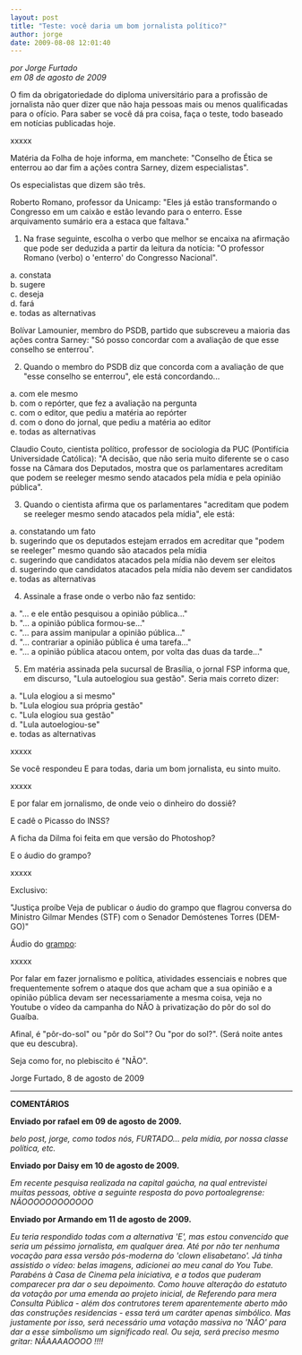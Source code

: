 ```yaml
---
layout: post
title: "Teste: você daria um bom jornalista político?"
author: jorge
date: 2009-08-08 12:01:40
---
```

*por Jorge Furtado*\
*em 08 de agosto de 2009*

O fim da obrigatoriedade do diploma universitário para a profissão de jornalista não quer dizer que não haja pessoas mais ou menos qualificadas para o ofício. Para saber se você dá pra coisa, faça o teste, todo baseado em notícias publicadas hoje.

xxxxx

Matéria da Folha de hoje informa, em manchete: "Conselho de Ética se enterrou ao dar fim a ações contra Sarney, dizem especialistas".

Os especialistas que dizem são três.

Roberto Romano, professor da Unicamp: "Eles já estão transformando o Congresso em um caixão e estão levando para o enterro. Esse arquivamento sumário era a estaca que faltava."

1. Na frase seguinte, escolha o verbo que melhor se encaixa na afirmação que pode ser deduzida a partir da leitura da notícia: "O professor Romano (verbo) o 'enterro' do Congresso Nacional".

a. constata\
b. sugere\
c. deseja\
d. fará\
e. todas as alternativas

Bolívar Lamounier, membro do PSDB, partido que subscreveu a maioria das ações contra Sarney: "Só posso concordar com a avaliação de que esse conselho se enterrou".

2. Quando o membro do PSDB diz que concorda com a avaliação de que "esse conselho se enterrou", ele está concordando...

a. com ele mesmo\
b. com o repórter, que fez a avaliação na pergunta\
c. com o editor, que pediu a matéria ao repórter\
d. com o dono do jornal, que pediu a matéria ao editor\
e. todas as alternativas

Claudio Couto, cientista político, professor de sociologia da PUC (Pontifícia Universidade Católica): "A decisão, que não seria muito diferente se o caso fosse na Câmara dos Deputados, mostra que os parlamentares acreditam que podem se reeleger mesmo sendo atacados pela mídia e pela opinião pública".

3. Quando o cientista afirma que os parlamentares "acreditam que podem se reeleger mesmo sendo atacados pela mídia", ele está:

a.  constatando um fato\
b. sugerindo que os deputados estejam errados em acreditar que "podem se reeleger" mesmo quando são atacados pela mídia\
c. sugerindo que candidatos atacados pela mídia não devem ser eleitos\
d. sugerindo que candidatos atacados pela mídia não devem ser candidatos\
e. todas as alternativas

4. Assinale a frase onde o verbo não faz sentido:

a. "... e ele então pesquisou a opinião pública..."\
b. "... a opinião pública formou-se..."\
c. "... para assim manipular a opinião pública..."\
d. "... contrariar a opinião pública é uma tarefa..."\
e. "... a opinião pública atacou ontem, por volta das duas da tarde..."

5. Em matéria assinada pela sucursal de Brasília, o jornal FSP informa que, em discurso, "Lula autoelogiou sua gestão". Seria mais correto dizer:

a. "Lula elogiou a si mesmo"\
b. "Lula elogiou sua própria gestão"\
c. "Lula elogiou sua gestão"\
d. "Lula autoelogiou-se"\
e. todas as alternativas

xxxxx

Se você respondeu E para todas, daria um bom jornalista, eu sinto muito.

xxxxx

E por falar em jornalismo, de onde veio o dinheiro do dossiê?

E cadê o Picasso do INSS?

A ficha da Dilma foi feita em que versão do Photoshop?

E o áudio do grampo?

xxxxx

Exclusivo:

"Justiça proíbe Veja de publicar o áudio do grampo que flagrou conversa do Ministro Gilmar Mendes (STF) com o Senador Demóstenes Torres (DEM-GO)"

Áudio do [grampo](http://2009.playingshakespeare.org/files/images/Will_Kemp_Elizabethan_Cl...):

xxxxx

Por falar em fazer jornalismo e política, atividades essenciais e nobres que frequentemente sofrem o ataque dos que acham que a sua opinião e a opinião pública devam ser necessariamente a mesma coisa, veja no Youtube o vídeo da campanha do NÃO à privatização do pôr do sol do Guaíba.

Afinal, é "pôr-do-sol" ou "pôr do Sol"? Ou "por do sol?". (Será noite antes que eu descubra).

Seja como for, no plebiscito é "NÃO".

Jorge Furtado, 8 de agosto de 2009

- - -

**COMENTÁRIOS**

**Enviado por rafael em 09 de agosto de 2009.**

*belo post, jorge, como todos nós, FURTADO... pela mídia, por nossa classe política, etc.*

**Enviado por Daisy em 10 de agosto de 2009.**

*Em recente pesquisa realizada na capital gaúcha, na qual entrevistei muitas pessoas, obtive a seguinte resposta do povo portoalegrense: NÃOOOOOOOOOOOO*

**Enviado por Armando em 11 de agosto de 2009.**

*Eu teria respondido todas com a alternativa 'E', mas estou convencido que seria um péssimo jornalista, em qualquer área. Até por não ter nenhuma vocação para essa versão pós-moderna do 'clown elisabetano'. Já tinha assistido o vídeo: belas imagens, adicionei ao meu canal do You Tube. Parabéns à Casa de Cinema pela iniciativa, e a todos que puderam comparecer pra dar o seu depoimento. Como houve alteração do estatuto da votação por uma emenda ao projeto inicial, de Referendo para mera Consulta Pública - além dos contrutores terem aparentemente aberto mão das construções residencias - essa terá um caráter apenas simbólico. Mas justamente por isso, será necessário uma votação massiva no 'NÃO' para dar a esse simbolismo um significado real. Ou seja, será preciso mesmo gritar: NÃAAAAOOOO !!!!*